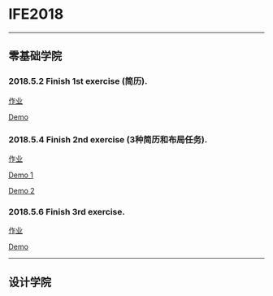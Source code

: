 # IFE2018
---
## 零基础学院

### 2018.5.2 Finish 1st exercise (简历). 
<a href="//ife.baidu.com/course/detail/id/28">作业</a>

<a href="//nanjiang327.github.io/IFE2018/day1/index.html">Demo<a/>


### 2018.5.4 Finish 2nd exercise (3种简历和布局任务).
<a href="//ife.baidu.com/course/detail/id/40">作业</a>

<a href="//nanjiang327.github.io/IFE2018/day2/exe1/index.html">Demo 1<a/>


<a href="//nanjiang327.github.io/IFE2018/day2/exe2/index.html">Demo 2<a/>


### 2018.5.6 Finish 3rd exercise.
<a href="//ife.baidu.com/course/detail/id/43">作业</a>

<a href="//nanjiang327.github.io/IFE2018/day3/index.html">Demo<a/>

---
## 设计学院
